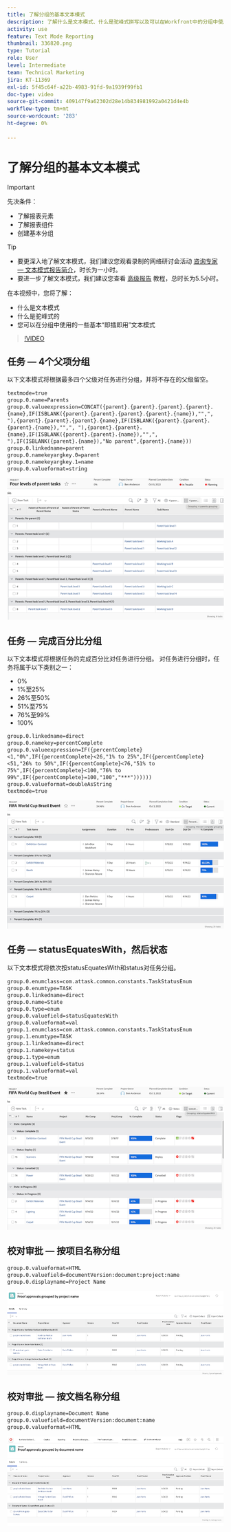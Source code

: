 ```yaml
---
title: 了解分组的基本文本模式
description: 了解什么是文本模式、什么是驼峰式拼写以及可以在Workfront中的分组中使用的一些基本“即插即用”文本模式。
activity: use
feature: Text Mode Reporting
thumbnail: 336820.png
type: Tutorial
role: User
level: Intermediate
team: Technical Marketing
jira: KT-11369
exl-id: 5f45c64f-a22b-4983-91fd-9a1939f99fb1
doc-type: video
source-git-commit: 409147f9a62302d28e14b834981992a0421d4e4b
workflow-type: tm+mt
source-wordcount: '283'
ht-degree: 0%

---
```


# 了解分组的基本文本模式

>[!IMPORTANT]
>
>先决条件：
>
>* 了解报表元素
>* 了解报表组件
>* 创建基本分组

>[!TIP]
>
>* 要更深入地了解文本模式，我们建议您观看录制的网络研讨会活动 [咨询专家 — 文本模式报告简介](https://experienceleague.adobe.com/docs/workfront-events/events/reporting-and-dashboards/introduction-to-text-mode-reporting.html?lang=en)，时长为一小时。
>* 要进一步了解文本模式，我们建议您查看 [高级报告](https://experienceleague.adobe.com/docs/workfront-learn/tutorials-workfront/reporting/advanced-reporting/welcome-to-advanced-reporting.html?lang=en) 教程，总时长为5.5小时。

在本视频中，您将了解：

* 什么是文本模式
* 什么是驼峰式的
* 您可以在分组中使用的一些基本“即插即用”文本模式

>[!VIDEO](https://video.tv.adobe.com/v/3410641/?quality=12&learn=on)

## 任务 — 4个父项分组

以下文本模式将根据最多四个父级对任务进行分组，并将不存在的父级留空。

```
textmode=true
group.0.name=Parents
group.0.valueexpression=CONCAT({parent}.{parent}.{parent}.{parent}.{name},IF(ISBLANK({parent}.{parent}.{parent}.{parent}.{name}),"",", "),{parent}.{parent}.{parent}.{name},IF(ISBLANK({parent}.{parent}.{parent}.{name}),"",", "),{parent}.{parent}.{name},IF(ISBLANK({parent}.{parent}.{name}),"",", "),IF(ISBLANK({parent}.{name}),"No parent",{parent}.{name}))
group.0.linkedname=parent
group.0.namekeyargkey.0=parent
group.0.namekeyargkey.1=name
group.0.valueformat=string
```

![显示按4个父级分组的项目任务的屏幕图像](assets/4-parents-grouping.png)


## 任务 — 完成百分比分组

以下文本模式将根据任务的完成百分比对任务进行分组。 对任务进行分组时，任务将属于以下类别之一：

* 0%
* 1%至25%
* 26%至50%
* 51%至75%
* 76%至99%
* 100%

```
group.0.linkedname=direct
group.0.namekey=percentComplete
group.0.valueexpression=IF({percentComplete}<1,"0%",IF({percentComplete}<26,"1% to 25%",IF({percentComplete}<51,"26% to 50%",IF({percentComplete}<76,"51% to 75%",IF({percentComplete}<100,"76% to 99%",IF({percentComplete}=100,"100","***"))))))
group.0.valueformat=doubleAsString
textmode=true
```

![显示按完成百分比分组的项目任务的屏幕图像](assets/percent-complete-grouping.png)

## 任务 — statusEquatesWith，然后状态

以下文本模式将依次按statusEquatesWith和status对任务分组。

```
group.0.enumclass=com.attask.common.constants.TaskStatusEnum
group.0.enumtype=TASK
group.0.linkedname=direct
group.0.name=State
group.0.type=enum
group.0.valuefield=statusEquatesWith
group.0.valueformat=val
group.1.enumclass=com.attask.common.constants.TaskStatusEnum
group.1.enumtype=TASK
group.1.linkedname=direct
group.1.namekey=status
group.1.type=enum
group.1.valuefield=status
group.1.valueformat=val
textmode=true
```

![显示按statusEquatesWith分组的项目任务的屏幕图像](assets/status-equates-with.png)


## 校对审批 — 按项目名称分组

```
group.0.valueformat=HTML
group.0.valuefield=documentVersion:document:project:name
group.0.displayname=Project Name
```

![显示按项目名称分组的验证审批的屏幕图像](assets/proof-approvals-grouped-by-project-name.png)


## 校对审批 — 按文档名称分组

```
group.0.displayname=Document Name
group.0.valuefield=documentVersion:document:name
group.0.valueformat=HTML
```

![显示按项目名称分组的验证审批的屏幕图像](assets/proof-approvals-grouped-by-doc-name.png)

